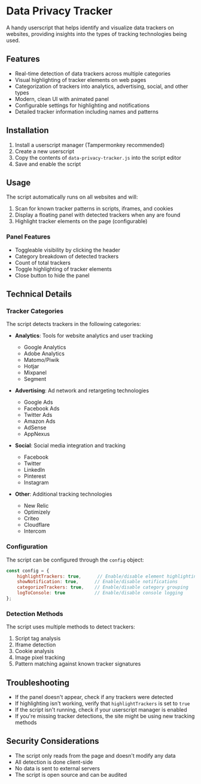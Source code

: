 # Data Privacy Tracker

A handy userscript that helps identify and visualize data trackers on websites, providing insights into the types of tracking technologies being used.

## Features

- Real-time detection of data trackers across multiple categories
- Visual highlighting of tracker elements on web pages
- Categorization of trackers into analytics, advertising, social, and other types
- Modern, clean UI with animated panel
- Configurable settings for highlighting and notifications
- Detailed tracker information including names and patterns

## Installation

1. Install a userscript manager (Tampermonkey recommended)
2. Create a new userscript
3. Copy the contents of `data-privacy-tracker.js` into the script editor
4. Save and enable the script

## Usage

The script automatically runs on all websites and will:

1. Scan for known tracker patterns in scripts, iframes, and cookies
2. Display a floating panel with detected trackers when any are found
3. Highlight tracker elements on the page (configurable)

### Panel Features
- Toggleable visibility by clicking the header
- Category breakdown of detected trackers
- Count of total trackers
- Toggle highlighting of tracker elements
- Close button to hide the panel

## Technical Details

### Tracker Categories

The script detects trackers in the following categories:

- **Analytics**: Tools for website analytics and user tracking
  - Google Analytics
  - Adobe Analytics
  - Matomo/Piwik
  - Hotjar
  - Mixpanel
  - Segment

- **Advertising**: Ad network and retargeting technologies
  - Google Ads
  - Facebook Ads
  - Twitter Ads
  - Amazon Ads
  - AdSense
  - AppNexus

- **Social**: Social media integration and tracking
  - Facebook
  - Twitter
  - LinkedIn
  - Pinterest
  - Instagram

- **Other**: Additional tracking technologies
  - New Relic
  - Optimizely
  - Criteo
  - Cloudflare
  - Intercom

### Configuration

The script can be configured through the `config` object:

```javascript
const config = {
    highlightTrackers: true,      // Enable/disable element highlighting
    showNotification: true,      // Enable/disable notifications
    categorizeTrackers: true,    // Enable/disable category grouping
    logToConsole: true           // Enable/disable console logging
};
```

### Detection Methods

The script uses multiple methods to detect trackers:

1. Script tag analysis
2. Iframe detection
3. Cookie analysis
4. Image pixel tracking
5. Pattern matching against known tracker signatures

## Troubleshooting

- If the panel doesn't appear, check if any trackers were detected
- If highlighting isn't working, verify that `highlightTrackers` is set to `true`
- If the script isn't running, check if your userscript manager is enabled
- If you're missing tracker detections, the site might be using new tracking methods

## Security Considerations

- The script only reads from the page and doesn't modify any data
- All detection is done client-side
- No data is sent to external servers
- The script is open source and can be audited